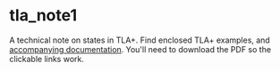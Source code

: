 # tla_note1
A technical note on states in TLA+. Find enclosed TLA+ examples, and [accompanying documentation](https://github.com/rodgarrison/tla_note1/blob/main/doc/tla.pdf). You'll need to download the PDF so the clickable links work.
